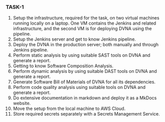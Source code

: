 ### **TASK-1**

1. Setup the infrastructure, required for the task, on two virtual machines running locally on a laptop. One VM contains the Jenkins and related infrastructure, and the second VM is for deploying DVNA using the pipeline.
2. Setup the Jenkins server and get to know Jenkins pipeline.
3. Deploy the DVNA in the production server; both manually and through Jenkins pipeline.
4. Perform static analysis by using suitable SAST tools on DVNA and generate a report.
5. Getting to know Software Composition Analysis.
6. Perform dynamic analysis by using suitable DAST tools on DVNA and generate a report.
7. Generate Software Bill of Materials of DVNA for all its dependencies.
8. Perform code quality analysis using suitable tools on DVNA and generate a report.
9. Do extensive documentation in markdown and deploy it as a MkDocs website.
10. Move the setup from the local machine to AWS Cloud.
11. Store required secrets separately with a Secrets Management Service.